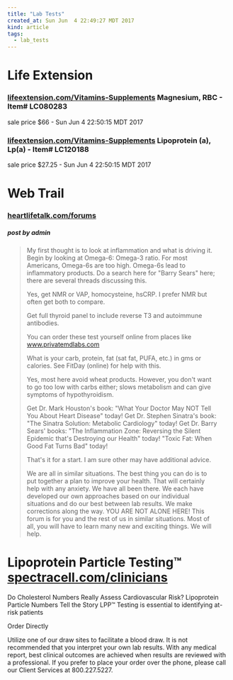 ```yaml
---
title: "Lab Tests"
created_at: Sun Jun  4 22:49:27 MDT 2017
kind: article
tags:
  - lab_tests
---
```


<h1>Life Extension</h1>

<h3>
  <a href="http://www.lifeextension.com/Vitamins-Supplements/itemLC080283/Magnesium-RBC-Blood-Test" target="_blank">lifeextension.com/Vitamins-Supplements</a>
  Magnesium, RBC - Item# LC080283 
</h3>

sale price $66 - Sun Jun  4 22:50:15 MDT 2017

<h3>
  <a href="http://www.lifeextension.com/Vitamins-Supplements/itemLC120188/Lipoprotein-a-Lpa-Blood-Test" target="_blank">lifeextension.com/Vitamins-Supplements</a>
  Lipoprotein (a), Lp(a) - Item# LC120188 
</h3>

sale price $27.25 - Sun Jun  4 22:50:15 MDT 2017

<h1>Web Trail</h1>

<h3>
<a href="http://heartlifetalk.com/forums/default.aspx?g=posts&m=20671#post20671" target="_blank">heartlifetalk.com/forums</a>

</h3>

<h5>post by admin</h5>

<blockquote style="margin-left: 2em; margin-right: 2em;">
My first thought is to look at inflammation and what is driving it. Begin by looking at Omega-6: Omega-3 ratio. For most Americans, Omega-6s are too high. Omega-6s lead to inflammatory products. Do a search here for "Barry Sears" here; there are several threads discussing this.

Yes, get NMR or VAP, homocysteine, hsCRP. I prefer NMR but often get both to compare.

Get full thyroid panel to include reverse T3 and autoimmune antibodies.

You can order these test yourself online from places like www.privatemdlabs.com

What is your carb, protein, fat (sat fat, PUFA, etc.) in gms or calories. See FitDay (online) for help with this.

Yes, most here avoid wheat products.  However, you don't want to go too low with carbs either; slows metabolism and can give symptoms of hypothyroidism. 

Get Dr. Mark Houston's book: "What Your Doctor May NOT Tell You About Heart Disease" today!
Get Dr. Stephen Sinatra's book: "The Sinatra Solution: Metabolic Cardiology" today!
Get Dr. Barry Sears' books:
"The Inflammation Zone: Reversing the Silent Epidemic that's Destroying our Health" today!
"Toxic Fat: When Good Fat Turns Bad" today!

That's it for a start. I am sure other may have additional advice.

We are all in similar situations.  The best thing you can do is to put together a plan to improve your health.  That will certainly help with any anxiety.  We have all been there.  We each have developed our own approaches based on our individual situations and do our best between lab results.  We make corrections along the way.  YOU ARE NOT ALONE HERE!  This forum is for you and the rest of us in similar situations.  Most of all, you will have to learn many new and exciting things.  We will help.
</blockquote>

<h1>
  Lipoprotein Particle Testing™
  <a href="https://www.spectracell.com/clinicians/products/lpp/" target="_blank">spectracell.com/clinicians</a>
</h1>

Do Cholesterol Numbers Really Assess
Cardiovascular Risk? Lipoprotein Particle Numbers Tell the Story
LPP™ Testing is essential to identifying at-risk patients

Order Directly

Utilize one of our draw sites to facilitate a blood draw. It is not recommended that you interpret your own lab results. With any medical report, best clinical outcomes are achieved when results are reviewed with a professional. If you prefer to place your order over the phone, please call our Client Services at 800.227.5227. 

<!--
html boilerplate
<a href="" target="_blank"></a>
<a name=""></a>
<img src="" width="400px">
<ul>
  <li></li>
</ul>
<pre>
</pre>
<pre><code>
</code></pre>
<math xmlns='http://www.w3.org/1998/Math/MathML' display='block'>
</math>
-->
